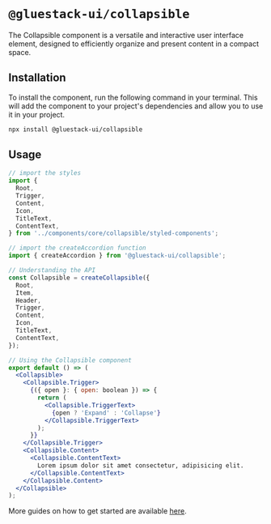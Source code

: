 # `@gluestack-ui/collapsible`

The Collapsible component is a versatile and interactive user interface element, designed to efficiently organize and present content in a compact space.

## Installation

To install the component, run the following command in your terminal. This will add the component to your project's dependencies and allow you to use it in your project.

```sh
npx install @gluestack-ui/collapsible
```

## Usage

```jsx
// import the styles
import {
  Root,
  Trigger,
  Content,
  Icon,
  TitleText,
  ContentText,
} from '../components/core/collapsible/styled-components';

// import the createAccordion function
import { createAccordion } from '@gluestack-ui/collapsible';

// Understanding the API
const Collapsible = createCollapsible({
  Root,
  Item,
  Header,
  Trigger,
  Content,
  Icon,
  TitleText,
  ContentText,
});

// Using the Collapsible component
export default () => (
  <Collapsible>
    <Collapsible.Trigger>
      {({ open }: { open: boolean }) => {
        return (
          <Collapsible.TriggerText>
            {open ? 'Expand' : 'Collapse'}
          </Collapsible.TriggerText>
        );
      }}
    </Collapsible.Trigger>
    <Collapsible.Content>
      <Collapsible.ContentText>
        Lorem ipsum dolor sit amet consectetur, adipisicing elit.
      </Collapsible.ContentText>
    </Collapsible.Content>
  </Collapsible>
);
```

More guides on how to get started are available
[here](https://ui.gluestack.io/docs/).
